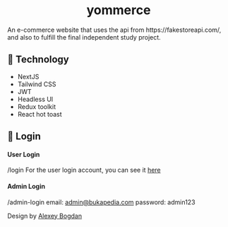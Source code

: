 <h1 align="center">yommerce</h1>

<p>
  An e-commerce website that uses the api from https://fakestoreapi.com/, and also to fulfill the final independent study project.
</p>

## 🚀 Technology

- NextJS
- Tailwind CSS
- JWT
- Headless UI
- Redux toolkit
- React hot toast

## 👤 Login

#### User Login

/login
For the user login account, you can see it [here](https://fakestoreapi.com/users)

#### Admin Login

/admin-login
email: admin@bukapedia.com
password: admin123

Design by [Alexey Bogdan](https://www.figma.com/community/file/1163842472256035489)
